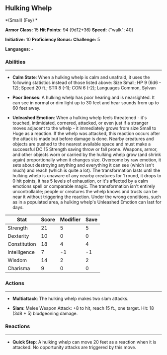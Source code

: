 ## Hulking Whelp
*(Small) (Fey) *

**Armor Class:** 15
**Hit Points:** 94 (9d12+36)
**Speed:** {"walk": 40}

**Initiative:** 10
**Proficiency Bonus:**
**Challenge:** 5

**Languages:** -

### Abilities
 --- 
- **Calm State**: When a hulking whelp is calm and unafraid, it uses the following statistics instead of those listed above: Size Small; HP 9 (6d6 - 12); Speed 20 ft.; STR 8 (-1); CON 6 (-2); Languages Common, Sylvan

- **Poor Senses**: A hulking whelp has poor hearing and is nearsighted. It can see in normal or dim light up to 30 feet and hear sounds from up to 60 feet away.

- **Unleashed Emotion**: When a hulking whelp feels threatened - it's touched, intimidated, cornered, attacked, or even just if a stranger moves adjacent to the whelp - it immediately grows from size Small to Huge as a reaction. If the whelp was attacked, this reaction occurs after the attack is made but before damage is done. Nearby creatures and objects are pushed to the nearest available space and must make a successful DC 15 Strength saving throw or fall prone. Weapons, armor, and other objects worn or carried by the hulking whelp grow (and shrink again) proportionally when it changes size. Overcome by raw emotion, it sets about destroying anything and everything it can see (which isn't much) and reach (which is quite a lot). The transformation lasts until the hulking whelp is unaware of any nearby creatures for 1 round, it drops to 0 hit points, it has 5 levels of exhaustion, or it's affected by a calm emotions spell or comparable magic. The transformation isn't entirely uncontrollable; people or creatures the whelp knows and trusts can be near it without triggering the reaction. Under the wrong conditions, such as in a populated area, a hulking whelp's Unleashed Emotion can last for days.



| Stat | Score | Modifier | Save |
| ---- | ---- | ---- | ---- |
| Strength | 21 | 5 | 5 |
| Dexterity | 10 | 0 | 0 |
| Constitution | 18 | 4 | 4 |
| Intelligence | 7 | -1 | -1 |
| Wisdom | 14 | 2 | 2 |
| Charisma | 9 | 0 | 0 |

### Actions
 --- 
- **Multiattack**: The hulking whelp makes two slam attacks.

- **Slam**: Melee Weapon Attack: +8 to hit, reach 15 ft., one target. Hit: 18 (3d8 + 5) bludgeoning damage.

### Reactions
 --- 
- **Quick Step**: A hulking whelp can move 20 feet as a reaction when it is attacked. No opportunity attacks are triggered by this move.


